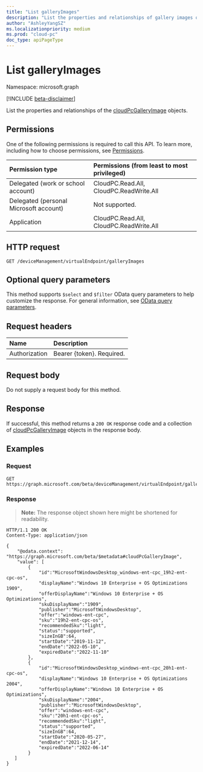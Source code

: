 ```yaml
---
title: "List galleryImages"
description: "List the properties and relationships of gallery images of the organization."
author: "AshleyYangSZ"
ms.localizationpriority: medium
ms.prod: "cloud-pc"
doc_type: apiPageType
---
```


# List galleryImages

Namespace: microsoft.graph

[!INCLUDE [beta-disclaimer](../../includes/beta-disclaimer.md)]

List the properties and relationships of the [cloudPcGalleryImage](../resources/cloudpcgalleryimage.md) objects.

## Permissions

One of the following permissions is required to call this API. To learn more, including how to choose permissions, see [Permissions](/graph/permissions-reference).

|Permission type|Permissions (from least to most privileged)|
|:---|:---|
|Delegated (work or school account)|CloudPC.Read.All, CloudPC.ReadWrite.All|
|Delegated (personal Microsoft account)|Not supported.|
|Application|CloudPC.Read.All, CloudPC.ReadWrite.All|

## HTTP request

<!-- {
  "blockType": "ignored"
}
-->

``` http
GET /deviceManagement/virtualEndpoint/galleryImages
```

## Optional query parameters

This method supports `$select` and `$filter` OData query parameters to help customize the response. For general information, see [OData query parameters](/graph/query-parameters).

## Request headers

| Name          | Description               |
| :------------ | :------------------------ |
| Authorization | Bearer {token}. Required. |

## Request body

Do not supply a request body for this method.

## Response

If successful, this method returns a `200 OK` response code and a collection of [cloudPcGalleryImage](../resources/cloudpcgalleryimage.md) objects in the response body.

## Examples

### Request

<!-- {
  "blockType": "request",
  "name": "list_cloudpcgalleryimage"
}
-->
``` http
GET https://graph.microsoft.com/beta/deviceManagement/virtualEndpoint/galleryImages
```



### Response
>**Note:** The response object shown here might be shortened for readability.
<!-- {
  "blockType": "response",
  "truncated": true,
  "@odata.type": "microsoft.graph.cloudPcGalleryImage",
  "isCollection": true
}
-->

``` http
HTTP/1.1 200 OK
Content-Type: application/json

{
    "@odata.context": "https://graph.microsoft.com/beta/$metadata#cloudPcGalleryImage",
    "value": [
        {
            "id":"MicrosoftWindowsDesktop_windows-ent-cpc_19h2-ent-cpc-os",
            "displayName":"Windows 10 Enterprise + OS Optimizations 1909",
            "offerDisplayName":"Windows 10 Enterprise + OS Optimizations",
            "skuDisplayName":"1909",
            "publisher":"MicrosoftWindowsDesktop",
            "offer":"windows-ent-cpc",
            "sku":"19h2-ent-cpc-os",
            "recommendedSku":"light",
            "status":"supported",
            "sizeInGB":64,
            "startDate":"2019-11-12",
            "endDate":"2022-05-10",
            "expiredDate":"2022-11-10"
        },
        {
            "id":"MicrosoftWindowsDesktop_windows-ent-cpc_20h1-ent-cpc-os",
            "displayName":"Windows 10 Enterprise + OS Optimizations 2004",
            "offerDisplayName":"Windows 10 Enterprise + OS Optimizations",
            "skuDisplayName":"2004",
            "publisher":"MicrosoftWindowsDesktop",
            "offer":"windows-ent-cpc",
            "sku":"20h1-ent-cpc-os",
            "recommendedSku":"light",
            "status":"supported",
            "sizeInGB":64,
            "startDate":"2020-05-27",
            "endDate":"2021-12-14",
            "expiredDate":"2022-06-14"
        }
   ]
}
```
